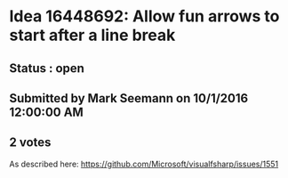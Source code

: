 # Idea 16448692: Allow fun arrows to start after a line break #

## Status : open

## Submitted by Mark Seemann on 10/1/2016 12:00:00 AM

## 2 votes

As described here: https://github.com/Microsoft/visualfsharp/issues/1551

